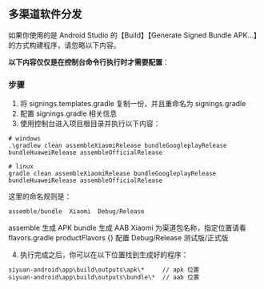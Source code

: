 
## 多渠道软件分发

如果你使用的是 Android Studio 的【Build】【Generate Signed Bundle APK...】的方式构建程序，请忽略以下内容。

**以下内容仅仅是在控制台命令行执行时才需要配置**：

### 步骤

1. 将 signings.templates.gradle 复制一份，并且重命名为 signings.gradle
2. 配置 signings.gradle 相关信息
3. 使用控制台进入项目根目录并执行以下内容：
```shell
# windows
.\gradlew clean assembleXiaomiRelease bundleGoogleplayRelease bundleHuaweiRelease assembleOfficialRelease

# linux
gradle clean assembleXiaomiRelease bundleGoogleplayRelease bundleHuaweiRelease assembleOfficialRelease
```
这里的命名规则是：
```txt
assemble/bundle  Xiaomi  Debug/Release
```
assemble 生成 APK
bundle 生成 AAB
Xiaomi 为渠道包名称，指定位置请看 flavors.gradle productFlavors {} 配置
Debug/Release 测试版/正式版

4. 执行完成之后，你可以在以下位置找到生成好的程序：
```txt
siyuan-android\app\build\outputs\apk\*     // apk 位置
siyuan-android\app\build\outputs\bundle\*  // aab 位置
```
